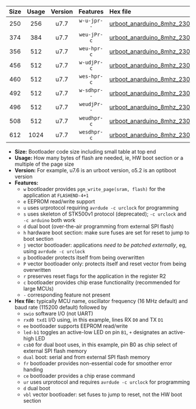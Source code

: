 |Size|Usage|Version|Features|Hex file|
|:-:|:-:|:-:|:-:|:--|
|250|256|u7.7|`w-u-jpr--`|[urboot_anarduino_8mhz_230400bps_swio_rxd0_txd1_led+b1_ur_vbl.hex](https://raw.githubusercontent.com/stefanrueger/urboot.hex/main/boards/anarduino/fcpu_8mhz/230400_bps/urboot_anarduino_8mhz_230400bps_swio_rxd0_txd1_led+b1_ur_vbl.hex)|
|374|384|u7.7|`weu-jPr-c`|[urboot_anarduino_8mhz_230400bps_swio_rxd0_txd1_ee_led+b1_fr_ce_ur_vbl.hex](https://raw.githubusercontent.com/stefanrueger/urboot.hex/main/boards/anarduino/fcpu_8mhz/230400_bps/urboot_anarduino_8mhz_230400bps_swio_rxd0_txd1_ee_led+b1_fr_ce_ur_vbl.hex)|
|356|512|u7.7|`weu-hpr-c`|[urboot_anarduino_8mhz_230400bps_swio_rxd0_txd1_ee_led+b1_fr_ce_ur.hex](https://raw.githubusercontent.com/stefanrueger/urboot.hex/main/boards/anarduino/fcpu_8mhz/230400_bps/urboot_anarduino_8mhz_230400bps_swio_rxd0_txd1_ee_led+b1_fr_ce_ur.hex)|
|456|512|u7.7|`w-udjPr-c`|[urboot_anarduino_8mhz_230400bps_swio_rxd0_txd1_led+b1_csd5_dual_fr_ce_ur_vbl.hex](https://raw.githubusercontent.com/stefanrueger/urboot.hex/main/boards/anarduino/fcpu_8mhz/230400_bps/urboot_anarduino_8mhz_230400bps_swio_rxd0_txd1_led+b1_csd5_dual_fr_ce_ur_vbl.hex)|
|460|512|u7.7|`wes-hpr-c`|[urboot_anarduino_8mhz_230400bps_swio_rxd0_txd1_ee_led+b1_fr_ce.hex](https://raw.githubusercontent.com/stefanrueger/urboot.hex/main/boards/anarduino/fcpu_8mhz/230400_bps/urboot_anarduino_8mhz_230400bps_swio_rxd0_txd1_ee_led+b1_fr_ce.hex)|
|492|512|u7.7|`w-sdhpr--`|[urboot_anarduino_8mhz_230400bps_swio_rxd0_txd1_led+b1_csd5_dual.hex](https://raw.githubusercontent.com/stefanrueger/urboot.hex/main/boards/anarduino/fcpu_8mhz/230400_bps/urboot_anarduino_8mhz_230400bps_swio_rxd0_txd1_led+b1_csd5_dual.hex)|
|496|512|u7.7|`weudjPr--`|[urboot_anarduino_8mhz_230400bps_swio_rxd0_txd1_ee_led+b1_csd5_dual_fr_ur_vbl.hex](https://raw.githubusercontent.com/stefanrueger/urboot.hex/main/boards/anarduino/fcpu_8mhz/230400_bps/urboot_anarduino_8mhz_230400bps_swio_rxd0_txd1_ee_led+b1_csd5_dual_fr_ur_vbl.hex)|
|508|512|u7.7|`weudhpr-c`|[urboot_anarduino_8mhz_230400bps_swio_rxd0_txd1_ee_led+b1_csd5_dual_fr_ce_ur.hex](https://raw.githubusercontent.com/stefanrueger/urboot.hex/main/boards/anarduino/fcpu_8mhz/230400_bps/urboot_anarduino_8mhz_230400bps_swio_rxd0_txd1_ee_led+b1_csd5_dual_fr_ce_ur.hex)|
|612|1024|u7.7|`wesdhpr-c`|[urboot_anarduino_8mhz_230400bps_swio_rxd0_txd1_ee_led+b1_csd5_dual_fr_ce.hex](https://raw.githubusercontent.com/stefanrueger/urboot.hex/main/boards/anarduino/fcpu_8mhz/230400_bps/urboot_anarduino_8mhz_230400bps_swio_rxd0_txd1_ee_led+b1_csd5_dual_fr_ce.hex)|

- **Size:** Bootloader code size including small table at top end
- **Usage:** How many bytes of flash are needed, ie, HW boot section or a multiple of the page size
- **Version:** For example, u7.6 is an urboot version, o5.2 is an optiboot version
- **Features:**
  + `w` bootloader provides `pgm_write_page(sram, flash)` for the application at `FLASHEND-4+1`
  + `e` EEPROM read/write support
  + `u` uses urprotocol requiring `avrdude -c urclock` for programming
  + `s` uses skeleton of STK500v1 protocol (deprecated); `-c urclock` and `-c arduino` both work
  + `d` dual boot (over-the-air programming from external SPI flash)
  + `h` hardware boot section: make sure fuses are set for reset to jump to boot section
  + `j` vector bootloader: applications *need to be patched externally*, eg, using `avrdude -c urclock`
  + `p` bootloader protects itself from being overwritten
  + `P` vector bootloader only: protects itself and reset vector from being overwritten
  + `r` preserves reset flags for the application in the register R2
  + `c` bootloader provides chip erase functionality (recommended for large MCUs)
  + `-` corresponding feature not present
- **Hex file:** typically MCU name, oscillator frequency (16 MHz default) and baud rate (115200 default) followed by
  + `swio` software I/O (not UART)
  + `rxd0 txd1` I/O using, in this example, lines RX `D0` and TX `D1`
  + `ee` bootloader supports EEPROM read/write
  + `led-b1` toggles an active-low LED on pin `B1`, `+` designates an active-high LED
  + `csb0` for dual boot uses, in this example, pin B0 as chip select of external SPI flash memory
  + `dual` boot: serial and from external SPI flash memory
  + `fr` bootloader provides non-essential code for smoother error handing
  + `ce` bootloader provides a chip erase command
  + `ur` uses urprotocol and requires `avrdude -c urclock` for programming
  + `d` dual boot
  + `vbl` vector bootloader: set fuses to jump to reset, not the HW boot section
